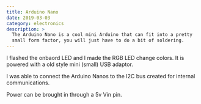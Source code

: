 ```yaml
---
title: Arduino Nano
date: 2019-03-03
category: electronics
description: >
  The Arduino Nano is a cool mini Arduino that can fit into a pretty
  small form factor, you will just have to do a bit of soldering.
---
```


I flashed the onbaord LED and I made the RGB LED change colors.  It is powered with a 
old style mini (small) USB adaptor.  

I was able to connect the Arduino Nanos to the I2C bus created for internal 
communications.  

Power can be brought in through a 5v Vin pin.
